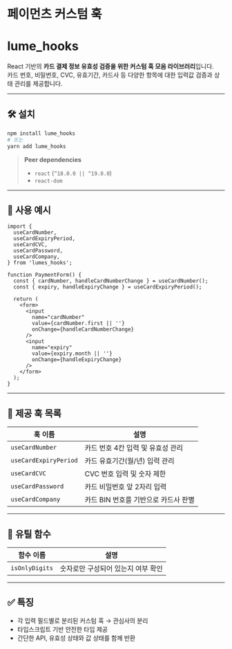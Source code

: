 # 페이먼츠 커스텀 훅

# lume_hooks

React 기반의 **카드 결제 정보 유효성 검증을 위한 커스텀 훅 모음 라이브러리**입니다.  
카드 번호, 비밀번호, CVC, 유효기간, 카드사 등 다양한 항목에 대한 입력값 검증과 상태 관리를 제공합니다.

---

## 🛠 설치

```bash
npm install lume_hooks
# 또는
yarn add lume_hooks
```

> **Peer dependencies**
>
> * `react` (`^18.0.0 || ^19.0.0`)
> * `react-dom`

---

## 🚀 사용 예시

```tsx
import {
  useCardNumber,
  useCardExpiryPeriod,
  useCardCVC,
  useCardPassword,
  useCardCompany,
} from 'lumes_hooks';

function PaymentForm() {
  const { cardNumber, handleCardNumberChange } = useCardNumber();
  const { expiry, handleExpiryChange } = useCardExpiryPeriod();

  return (
    <form>
      <input
        name="cardNumber"
        value={cardNumber.first || ''}
        onChange={handleCardNumberChange}
      />
      <input
        name="expiry"
        value={expiry.month || ''}
        onChange={handleExpiryChange}
      />
    </form>
  );
}
```

---

## 📘 제공 훅 목록

| 훅 이름                  | 설명                     |
| --------------------- | ---------------------- |
| `useCardNumber`       | 카드 번호 4칸 입력 및 유효성 관리   |
| `useCardExpiryPeriod` | 카드 유효기간(월/년) 입력 관리     |
| `useCardCVC`          | CVC 번호 입력 및 숫자 제한      |
| `useCardPassword`     | 카드 비밀번호 앞 2자리 입력       |
| `useCardCompany`      | 카드 BIN 번호를 기반으로 카드사 판별 |

---

## 🔎 유틸 함수

| 함수 이름          | 설명                  |
| -------------- | ------------------- |
| `isOnlyDigits` | 숫자로만 구성되어 있는지 여부 확인 |

---

## ✅ 특징

* 각 입력 필드별로 분리된 커스텀 훅 → 관심사의 분리
* 타입스크립트 기반 안전한 타입 제공
* 간단한 API, 유효성 상태와 값 상태를 함께 반환
